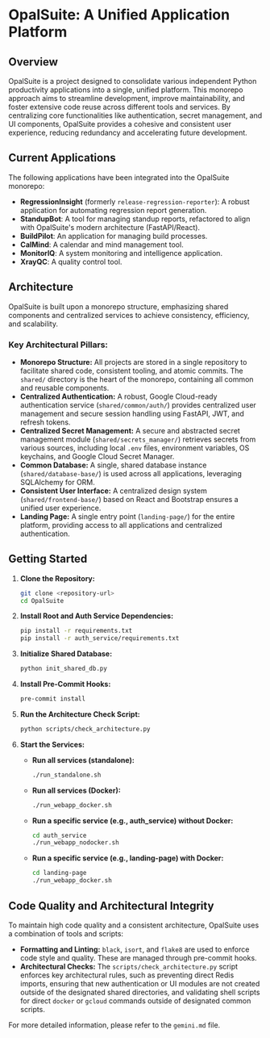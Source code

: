 # OpalSuite: A Unified Application Platform

## Overview

OpalSuite is a project designed to consolidate various independent Python productivity applications into a single, unified platform. This monorepo approach aims to streamline development, improve maintainability, and foster extensive code reuse across different tools and services. By centralizing core functionalities like authentication, secret management, and UI components, OpalSuite provides a cohesive and consistent user experience, reducing redundancy and accelerating future development.

## Current Applications

The following applications have been integrated into the OpalSuite monorepo:

*   **RegressionInsight** (formerly `release-regression-reporter`): A robust application for automating regression report generation.
*   **StandupBot**: A tool for managing standup reports, refactored to align with OpalSuite's modern architecture (FastAPI/React).
*   **BuildPilot**: An application for managing build processes.
*   **CalMind**: A calendar and mind management tool.
*   **MonitorIQ**: A system monitoring and intelligence application.
*   **XrayQC**: A quality control tool.

## Architecture

OpalSuite is built upon a monorepo structure, emphasizing shared components and centralized services to achieve consistency, efficiency, and scalability.

### Key Architectural Pillars:

*   **Monorepo Structure:** All projects are stored in a single repository to facilitate shared code, consistent tooling, and atomic commits. The `shared/` directory is the heart of the monorepo, containing all common and reusable components.
*   **Centralized Authentication:** A robust, Google Cloud-ready authentication service (`shared/common/auth/`) provides centralized user management and secure session handling using FastAPI, JWT, and refresh tokens.
*   **Centralized Secret Management:** A secure and abstracted secret management module (`shared/secrets_manager/`) retrieves secrets from various sources, including local `.env` files, environment variables, OS keychains, and Google Cloud Secret Manager.
*   **Common Database:** A single, shared database instance (`shared/database-base/`) is used across all applications, leveraging SQLAlchemy for ORM.
*   **Consistent User Interface:** A centralized design system (`shared/frontend-base/`) based on React and Bootstrap ensures a unified user experience.
*   **Landing Page:** A single entry point (`landing-page/`) for the entire platform, providing access to all applications and centralized authentication.

## Getting Started

1.  **Clone the Repository:**
    ```bash
    git clone <repository-url>
    cd OpalSuite
    ```

2.  **Install Root and Auth Service Dependencies:**
    ```bash
    pip install -r requirements.txt
    pip install -r auth_service/requirements.txt
    ```

3.  **Initialize Shared Database:**
    ```bash
    python init_shared_db.py
    ```

4.  **Install Pre-Commit Hooks:**
    ```bash
    pre-commit install
    ```

5.  **Run the Architecture Check Script:**
    ```bash
    python scripts/check_architecture.py
    ```

6.  **Start the Services:**
    *   **Run all services (standalone):**
        ```bash
        ./run_standalone.sh
        ```
    *   **Run all services (Docker):**
        ```bash
        ./run_webapp_docker.sh
        ```
    *   **Run a specific service (e.g., auth_service) without Docker:**
        ```bash
        cd auth_service
        ./run_webapp_nodocker.sh
        ```
    *   **Run a specific service (e.g., landing-page) with Docker:**
        ```bash
        cd landing-page
        ./run_webapp_docker.sh
        ```

## Code Quality and Architectural Integrity

To maintain high code quality and a consistent architecture, OpalSuite uses a combination of tools and scripts:

*   **Formatting and Linting:** `black`, `isort`, and `flake8` are used to enforce code style and quality. These are managed through pre-commit hooks.
*   **Architectural Checks:** The `scripts/check_architecture.py` script enforces key architectural rules, such as preventing direct Redis imports, ensuring that new authentication or UI modules are not created outside of the designated shared directories, and validating shell scripts for direct `docker` or `gcloud` commands outside of designated common scripts.

For more detailed information, please refer to the `gemini.md` file.
